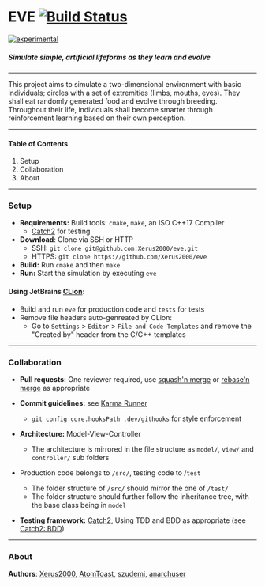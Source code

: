 # EVE [![Build Status](https://travis-ci.com/Xerus2000/eve.svg?branch=master)](https://travis-ci.com/Xerus2000/eve)
[![experimental](http://badges.github.io/stability-badges/dist/experimental.svg)](http://github.com/badges/stability-badges)

##### Simulate simple, artificial lifeforms as they learn and evolve

----

This project aims to simulate a two-dimensional environment with basic individuals; circles with a set of extremities (limbs, mouths, eyes). They shall eat randomly generated food and evolve through breeding. Throughout their life, individuals shall become smarter through reinforcement learning based on their own perception.

----

#### Table of Contents

1. Setup
2. Collaboration
3. About

----

### Setup

* **Requirements:** Build tools: `cmake`, `make`, an ISO C++17 Compiler
  * [Catch2](https://github.com/catchorg/Catch2) for testing
* **Download**: Clone via SSH or HTTP
  * SSH: `git clone git@github.com:Xerus2000/eve.git`
  * HTTPS: `git clone https://github.com/Xerus2000/eve`
* **Build:** Run `cmake` and then `make`
* **Run:** Start the simulation by executing `eve`

#### Using JetBrains [CLion](https://www.jetbrains.com/clion/): 

* Build and run `eve` for production code and `tests` for tests
* Remove file headers auto-genreated by CLion:
  * Go to `Settings` > `Editor` > `File and Code Templates` and remove the "Created by" header from the C/C++ templates

----

### Collaboration

* **Pull requests:** One reviewer required, use [squash'n merge](https://help.github.com/en/github/collaborating-with-issues-and-pull-requests/about-pull-request-merges#squash-and-merge-your-pull-request-commits) or  [rebase'n merge](https://help.github.com/en/github/collaborating-with-issues-and-pull-requests/about-pull-request-merges#rebase-and-merge-your-pull-request-commits) as appropriate

* **Commit guidelines:** see [Karma Runner](http://karma-runner.github.io/4.0/dev/git-commit-msg.html)
  * `git config core.hooksPath .dev/githooks` for style enforcement
* **Architecture:** Model-View-Controller
  * The architecture is mirrored in the file structure as `model/`, `view/` and `controller/` sub folders
* Production code belongs to `/src/`, testing code to /`test`
    * The folder structure of `/src/` should mirror the one of `/test/` 
  * The folder structure should further follow the inheritance tree, with the base class being in `model`
  
* **Testing framework:** [Catch2](https://github.com/catchorg/Catch2), Using TDD and BDD as appropriate (see [Catch2: BDD](https://github.com/catchorg/Catch2/blob/master/docs/tutorial.md#bdd-style))

----

### About

**Authors**: [Xerus2000](https://github.com/Xerus2000), [AtomToast](https://github.com/AtomToast), [szudemj](https://github.com/szudemj), [anarchuser](https://github.com/anarchuser)